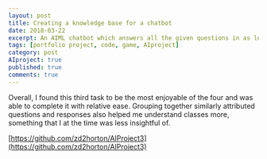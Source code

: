 ```yaml
---
layout: post
title: Creating a knowledge base for a chatbot
date: 2018-03-22
excerpt: An AIML chatbot which answers all the given questions in as least a number of categories as possible.
tags: [portfolio project, code, game, AIproject]
category: post
AIproject: true
published: true
comments: true
---
```

Overall, I found this third task to be the most enjoyable of the four and was able to complete it with relative ease. Grouping together similarly attributed questions and responses also helped me understand classes more, something that I at the time was less insightful of.

[https://github.com/zd2horton/AIProject3](https://github.com/zd2horton/AIProject3)
